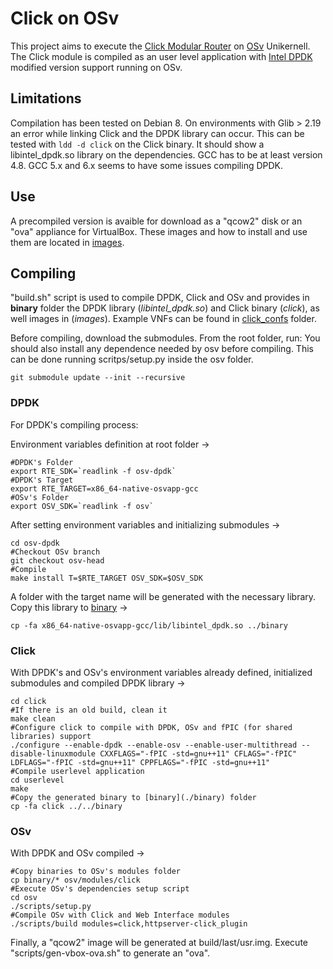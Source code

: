 # Click on OSv

This project aims to execute the [Click Modular Router](https://github.com/kohler/click) on [OSv](https://github.com/cloudius-systems/osv) Unikernell. The Click module is compiled as an user level application with [Intel DPDK](https://github.com/syuu1228/dpdk) modified version support running on OSv.

## Limitations
Compilation has been tested on Debian 8. On environments with Glib > 2.19 an error while linking Click and the DPDK library can occur. This can be tested with ```ldd -d click``` on the Click binary. It should show a libintel_dpdk.so library on the dependencies. GCC has to be at least version 4.8. GCC 5.x and 6.x seems to have some issues compiling DPDK.

## Use

A precompiled version is avaible for download as a "qcow2" disk or an "ova" appliance for VirtualBox. These images and how to install and use them are located in [images](./images).

## Compiling

"build.sh" script is used to compile DPDK, Click and OSv and provides in **binary** folder the DPDK library (*libintel_dpdk.so*) and Click binary (*click*), as well images in (*images*). Example VNFs can be found in [click_confs](click_confs) folder.


Before compiling, download the submodules. From the root folder, run:
You should also install any dependence needed by osv before compiling. This can be done
running scritps/setup.py inside the osv folder.

```
git submodule update --init --recursive
```

### DPDK

For DPDK's compiling process:

Environment variables definition at root folder ->
```
#DPDK's Folder
export RTE_SDK=`readlink -f osv-dpdk`
#DPDK's Target
export RTE_TARGET=x86_64-native-osvapp-gcc
#OSv's Folder
export OSV_SDK=`readlink -f osv`
```

After setting environment variables and initializing submodules ->
```
cd osv-dpdk
#Checkout OSv branch
git checkout osv-head
#Compile
make install T=$RTE_TARGET OSV_SDK=$OSV_SDK
```

A folder with the target name will be generated with the necessary library. Copy this library to [binary](./binary) ->
```
cp -fa x86_64-native-osvapp-gcc/lib/libintel_dpdk.so ../binary
```

### Click

With DPDK's and OSv's environment variables already defined, initialized submodules and compiled DPDK library ->
```
cd click
#If there is an old build, clean it
make clean
#Configure click to compile with DPDK, OSv and fPIC (for shared libraries) support
./configure --enable-dpdk --enable-osv --enable-user-multithread --disable-linuxmodule CXXFLAGS="-fPIC -std=gnu++11" CFLAGS="-fPIC" LDFLAGS="-fPIC -std=gnu++11" CPPFLAGS="-fPIC -std=gnu++11"
#Compile userlevel application
cd userlevel
make
#Copy the generated binary to [binary](./binary) folder
cp -fa click ../../binary
```

### OSv

With DPDK and OSv compiled ->
```
#Copy binaries to OSv's modules folder
cp binary/* osv/modules/click
#Execute OSv's dependencies setup script
cd osv
./scripts/setup.py
#Compile OSv with Click and Web Interface modules
./scripts/build modules=click,httpserver-click_plugin
```

Finally, a "qcow2" image will be generated at build/last/usr.img.
Execute "scripts/gen-vbox-ova.sh" to generate an "ova".
